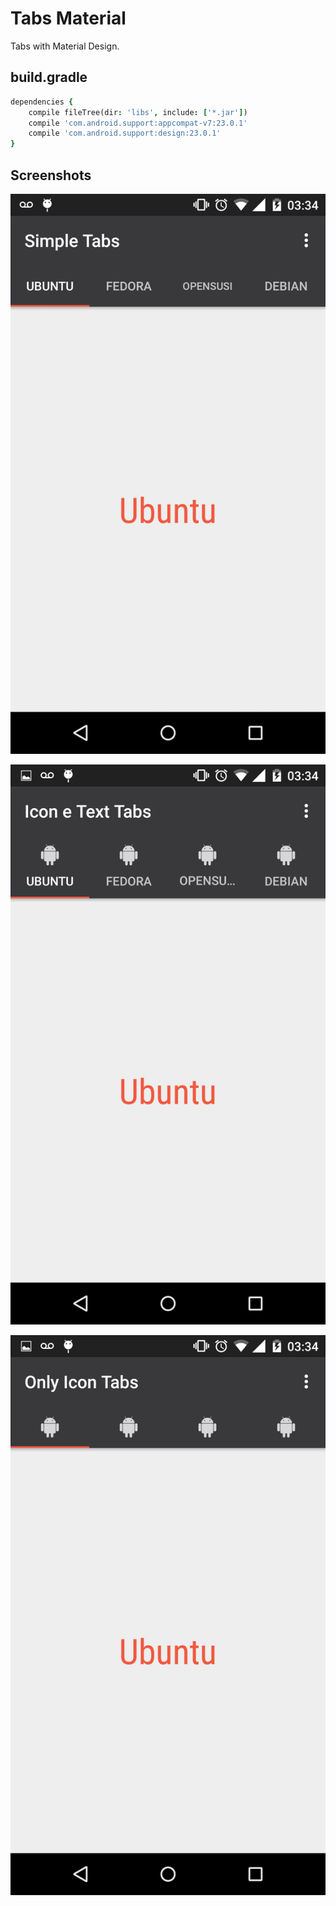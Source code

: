# Tabs Material
Tabs with Material Design.

## build.gradle

```j
dependencies {
    compile fileTree(dir: 'libs', include: ['*.jar'])
    compile 'com.android.support:appcompat-v7:23.0.1'
    compile 'com.android.support:design:23.0.1'
}
```

## Screenshots

![alt tag](https://github.com/cleidimarviana/TabLayout/blob/master/screenshots/Screenshot_2015-11-16-03-34-42.png "Simple Tabs")

![alt tag](https://github.com/cleidimarviana/TabLayout/blob/master/screenshots/Screenshot_2015-11-16-03-34-49.png  "Icon and Text Tabs")

![alt tag](https://github.com/cleidimarviana/TabLayout/blob/master/screenshots/Screenshot_2015-11-16-03-34-54.png  "Only Icon Tabs")
